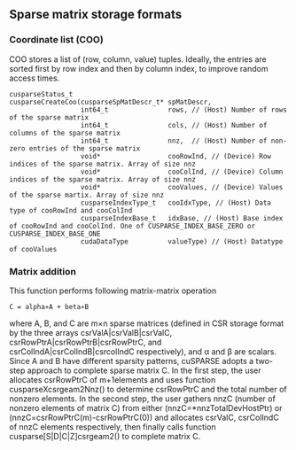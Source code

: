 ## Sparse matrix storage formats

### Coordinate list (COO)
COO stores a list of (row, column, value) tuples. Ideally, the entries are sorted first by row index and then by column index, to improve random access times.

```
cusparseStatus_t
cusparseCreateCoo(cusparseSpMatDescr_t* spMatDescr,
                  int64_t               rows, // (Host) Number of rows of the sparse matrix
                  int64_t               cols, // (Host) Number of columns of the sparse matrix
                  int64_t               nnz,  // (Host) Number of non-zero entries of the sparse matrix
                  void*                 cooRowInd, // (Device) Row indices of the sparse matrix. Array of size nnz
                  void*                 cooColInd, // (Device) Column indices of the sparse matrix. Array of size nnz
                  void*                 cooValues, // (Device) Values of the sparse martix. Array of size nnz
                  cusparseIndexType_t   cooIdxType, // (Host) Data type of cooRowInd and cooColInd
                  cusparseIndexBase_t   idxBase, // (Host) Base index of cooRowInd and cooColInd. One of CUSPARSE_INDEX_BASE_ZERO or CUSPARSE_INDEX_BASE_ONE
                  cudaDataType          valueType) // (Host) Datatype of cooValues
```

### Matrix addition
This function performs following matrix-matrix operation

```C = alpha∗A + beta∗B```

where A, B, and C are m×n sparse matrices (defined in CSR storage format by the three arrays csrValA|csrValB|csrValC, csrRowPtrA|csrRowPtrB|csrRowPtrC, and csrColIndA|csrColIndB|csrcolIndC respectively), and α and β are scalars. Since A and B have different sparsity patterns, cuSPARSE adopts a two-step approach to complete sparse matrix C. In the first step, the user allocates csrRowPtrC of m+1elements and uses function cusparseXcsrgeam2Nnz() to determine csrRowPtrC and the total number of nonzero elements. In the second step, the user gathers nnzC (number of nonzero elements of matrix C) from either (nnzC=*nnzTotalDevHostPtr) or (nnzC=csrRowPtrC(m)-csrRowPtrC(0)) and allocates csrValC, csrColIndC of nnzC elements respectively, then finally calls function cusparse[S|D|C|Z]csrgeam2() to complete matrix C.
